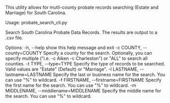 This utility allows for mutli-county probate records searching (Estate and Marriage) for South Carolina.

Usage: probate_search_cli.py <options>

Search South Carolina Probate Data Records.  The results are output to a .csv
file.

Options:
  -h, --help            show this help message and exit
  -c COUNTY, --county=COUNTY
                        Specify a county for the search. Optionally, you can
                        specify multiple ("i.e. -c Aiken -c Charleston") or
                        "ALL" to search all counties.
  -t TYPE, --type=TYPE  Specify the type of records to be searched.  Valid
                        values are "Estate" (Default) or "Marriage".
  -l LASTNAME, --lastname=LASTNAME
                        Specify the last or business name for the search. You
                        can use "%" to wildcard.
  -f FIRSTNAME, --firstname=FIRSTNAME
                        Specify the first name for the search. You can use "%"
                        to wildcard.
  -m MIDDLENAME, --middlename=MIDDLENAME
                        Specify the middle name for the search. You can use
                        "%" to wildcard.
